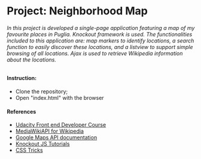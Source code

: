 # Project: Neighborhood Map
###### In this project is developed a single-page application featuring a map of my favourite places in Puglia. Knockout framework is used. The functionalities included to this application are: map markers to identify locations, a search function to easily discover these locations, and a listview to support simple browsing of all locations. Ajax is used to retrieve Wikipedia information about the locations.


#### Instruction:
- Clone the repository;
- Open "index.html" with the browser

#### References
- [Udacity Front end Developer Course](https://www.udacity.com/)
- [MediaWikiAPI for Wikipedia](https://www.mediawiki.org/wiki/API:Main_page)
- [Google Maps API documentation](https://developers.google.com/maps/documentation/)
- [Knockout JS Tutorials](http://learn.knockoutjs.com/)
- [CSS Tricks](https://css-tricks.com/)